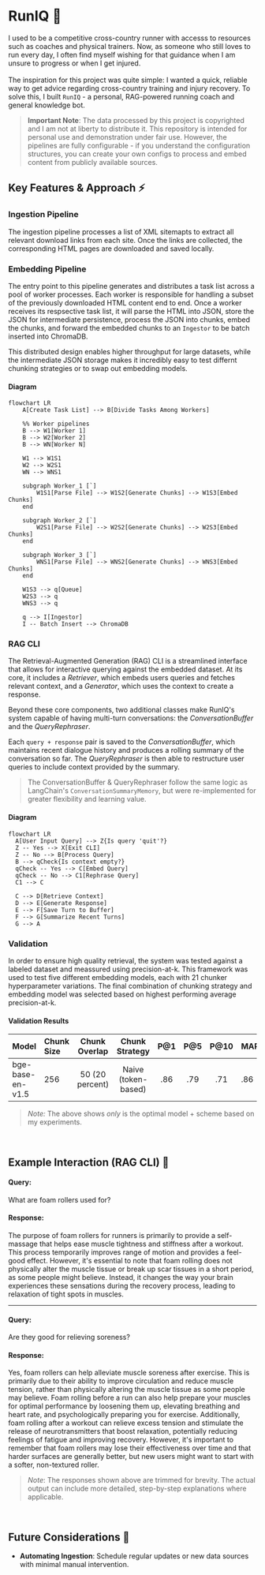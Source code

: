 # RunIQ 🤖

I used to be a competitive cross-country runner with accesss to resources such as coaches and physical trainers. Now, as someone who still loves to run every day, I often find myself wishing for that guidance when I am unsure to progress or when I get injured. <br><br> The inspiration for this project was quite simple: I wanted a quick, reliable way to get advice regarding cross-country training and injury recovery. To solve this, I built `RunIQ` - a personal, RAG-powered running coach and general knowledge bot.<br>

> **Important Note**: The data processed by this project is copyrighted and I am not at liberty to distribute it. This repository is intended for personal use and demonstration under fair use. However, the pipelines are fully configurable - if you understand the configuration structures, you can create your own configs to process and embed content from publicly available sources.
> <br>

## Key Features & Approach ⚡️

### Ingestion Pipeline
The ingestion pipeline processes a list of  XML sitemapts to extract all relevant download links from each site. Once the links are collected, the corresponding HTML pages are downloaded and saved locally. 

### Embedding Pipeline
The entry point to this pipeline generates and distributes a task list across a pool of worker processes. Each worker is responsible for handling a subset of the previously downloaded HTML content end to end.
Once a worker receives its respsective task list, it will parse the HTML into JSON, store the JSON for intermediate persistence, process the JSON into chunks, embed the chunks, and forward the embedded chunks to an ``Ingestor`` to be batch inserted into ChromaDB.

This distributed design enables higher throughput for large datasets, while the intermediate JSON storage makes it incredibly easy to test differnt chunking strategies or to swap out embedding models. 

#### Diagram
```mermaid
flowchart LR
    A[Create Task List] --> B[Divide Tasks Among Workers]

    %% Worker pipelines
    B --> W1[Worker 1]
    B --> W2[Worker 2]
    B --> WN[Worker N]
    
    W1 --> W1S1
    W2 --> W2S1
    WN --> WNS1

    subgraph Worker_1 [`]
        W1S1[Parse File] --> W1S2[Generate Chunks] --> W1S3[Embed Chunks] 
    end

    subgraph Worker_2 [`]
        W2S1[Parse File] --> W2S2[Generate Chunks] --> W2S3[Embed Chunks] 
    end

    subgraph Worker_3 [`]
        WNS1[Parse File] --> WNS2[Generate Chunks] --> WNS3[Embed Chunks] 
    end

    W1S3 --> q[Queue]
    W2S3 --> q
    WNS3 --> q

    q --> I[Ingestor]
    I -- Batch Insert --> ChromaDB
```
    
### RAG CLI
The Retrieval-Augmented Generation (RAG) CLI is a streamlined interface that allows for interactive querying against the embedded dataset. At its core, it includes a  *Retriever*, which embeds users queries and fetches relevant context, and a *Generator*, which uses the context to create a response.

Beyond these core components, two additional classes make RunIQ's system capable of having multi-turn conversations: the *ConversationBuffer* and the *QueryRephraser*.

Each ``query + response`` pair is saved to the *ConversationBuffer*, which maintains recent dialogue history and produces a rolling summary of the conversation so far. The *QueryRephraser* is then able to restructure user queries to include context provided by the summary.

> The ConversationBuffer & QueryRephraser follow the same logic as LangChain's ``ConversationSummaryMemory``, but were re-implemented for greater flexibility and learning value.



#### Diagram
  ```mermaid
flowchart LR
    A[User Input Query] --> Z{Is query 'quit'?}
    Z -- Yes --> X[Exit CLI]
    Z -- No --> B[Process Query]
    B --> qCheck{Is context empty?}
    qCheck -- Yes --> C[Embed Query]
    qCheck -- No --> C1[Rephrase Query]
    C1 --> C
    
    C --> D[Retrieve Context]
    D --> E[Generate Response]
    E --> F[Save Turn to Buffer]
    F --> G[Summarize Recent Turns]
    G --> A
```

### Validation
In order to ensure high quality retrieval, the system was tested against a labeled dataset and meassured using precision-at-k. This framework was used to test five different embedding models, each with 21 chunker hyperparameter variations. The final combination of chunking strategy and embedding model was selected based on highest performing average precision-at-k. 

#### Validation Results 

| Model            | Chunk Size |  Chunk Overlap  |   Chunk Strategy    | P@1 | P@5 | P@10 | MAP@1 | MAP@5 | MAP@10 |
| :--------------- | :--------- | :-------------: | :-----------------: | :-: | :-: | :--: | ----- | ----- | ------ |
| bge-base-en-v1.5 | 256        | 50 (20 percent) | Naive (token-based) | .86 | .79 | .71  | .86   | .84   | .84    |

> _Note:_ The above shows *only* is the optimal model + scheme based on my experiments.

<br>

## Example Interaction (RAG CLI) 🧠

#### Query:

What are foam rollers used for?

#### Response:

The purpose of foam rollers for runners is primarily to provide a self-massage that helps ease muscle tightness and stiffness after a workout. This process temporarily improves range of motion and provides a feel-good effect. However, it's essential to note that foam rolling does not physically alter the muscle tissue or break up scar tissues in a short period, as some people might believe. Instead, it changes the way your brain experiences these sensations during the recovery process, leading to relaxation of tight spots in muscles.

---

#### Query:

Are they good for relieving soreness?

#### Response:

Yes, foam rollers can help alleviate muscle soreness after exercise. This is primarily due to their ability to improve circulation and reduce muscle tension, rather than physically altering the muscle tissue as some people may believe. Foam rolling before a run can also help prepare your muscles for optimal performance by loosening them up, elevating breathing and heart rate, and psychologically preparing you for exercise. Additionally, foam rolling after a workout can relieve excess tension and stimulate the release of neurotransmitters that boost relaxation, potentially reducing feelings of fatigue and improving recovery. However, it's important to remember that foam rollers may lose their effectiveness over time and that harder surfaces are generally better, but new users might want to start with a softer, non-textured roller.

> _Note_: The responses shown above are trimmed for brevity. The actual output can include more detailed, step-by-step explanations where applicable.

<br>

## Future Considerations 🔮

- **Automating Ingestion**: Schedule regular updates or new data sources with minimal manual intervention.
